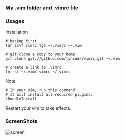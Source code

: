 ### My .vim folder and .vimrc file ###

### Usages ###

Installation

    # backup first
    tar zcvf vimrc.tgz ~/.vimrc ~/.vim
    
    # git clone a copy to your home
    git clone git://github.com/lyhcode/vimrc.git ~/.vim
    
    # create a link to .vimrc
    ln -sf ~/.vim/.vimrc ~/.vimrc

Note

    # In your vim, run this command.
    # It will install all required plugins.
    :BundleInstall

Restart your vim to take effects.

### ScreenShots ###

![screen](https://raw.github.com/lyhcode/vimrc/master/screenshot/screen1.png)
